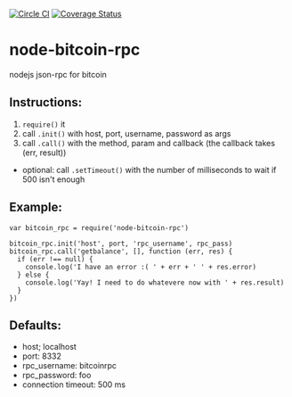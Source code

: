 [![Circle CI](https://circleci.com/gh/drazisil/node-bitcoin-rpc.svg?style=shield)](https://circleci.com/gh/drazisil/node-bitcoin-rpc) [![Coverage Status](https://coveralls.io/repos/drazisil/node-bitcoin-rpc/badge.svg?branch=master&service=github)](https://coveralls.io/github/drazisil/node-bitcoin-rpc?branch=master)

# node-bitcoin-rpc

nodejs json-rpc for bitcoin

## Instructions:

1. `require()` it
2. call `.init()` with host, port, username, password as args
3. call `.call()` with the method, param and callback (the callback takes (err, result))

* optional: call `.setTimeout()` with the number of milliseconds to wait if 500 isn't enough

## Example:

```
var bitcoin_rpc = require('node-bitcoin-rpc')

bitcoin_rpc.init('host', port, 'rpc_username', rpc_pass)
bitcoin_rpc.call('getbalance', [], function (err, res) {
  if (err !== null) {
    console.log('I have an error :( ' + err + ' ' + res.error)
  } else {
    console.log('Yay! I need to do whatevere now with ' + res.result)
  }
})
```

## Defaults:

* host; localhost
* port: 8332
* rpc_username: bitcoinrpc
* rpc_password: foo
* connection timeout: 500 ms
